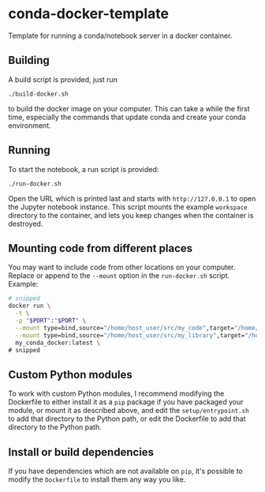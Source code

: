 # conda-docker-template

Template for running a conda/notebook server in a docker container.

## Building

A build script is provided, just run
```shell script
./build-docker.sh
```
to build the docker image on your computer.
This can take a while the first time, especially the commands
that update conda and create your conda environment.

## Running

To start the notebook, a run script is provided:
```shell script
./run-docker.sh
```
Open the URL which is printed last and starts with `http://127.0.0.1` to
open the Jupyter notebook instance.
This script mounts the example `workspace` directory to the container,
and lets you keep changes when the container is destroyed.

## Mounting code from different places

You may want to include code from other locations on your computer.
Replace or append to the `--mount` option in the `run-docker.sh` script.
Example:
```sh
# snipped
docker run \
  -t \
  -p "$PORT":"$PORT" \
  --mount type=bind,source="/home/host_user/src/my_code",target="/home/user/workspace/my_code" \
  --mount type=bind,source="/home/host_user/src/my_library",target="/home/user/workspace/my_library" \
  my_conda_docker:latest \
# snipped
```

## Custom Python modules

To work with custom Python modules, I recommend modifying the Dockerfile
to either install it as a `pip` package if you have packaged your module,
or mount it as described above, and edit the `setup/entrypoint.sh` to add
that directory to the Python path, or edit the Dockerfile to add that
directory to the Python path.

## Install or build dependencies

If you have dependencies which are not available on `pip`, it's possible
to modify the `Dockerfile` to install them any way you like.
